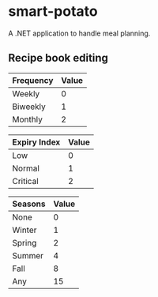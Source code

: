 # smart-potato
A .NET application to handle meal planning.

## Recipe book editing  

| Frequency    | Value     |
|--------------|-----------|
| Weekly | 0 |
| Biweekly | 1 | 
| Monthly | 2 | 

 Expiry Index    | Value     |
|--------------|-----------|
| Low | 0 |
| Normal | 1 | 
| Critical | 2 |

 Seasons    | Value     |
|--------------|-----------|
| None | 0 |
| Winter | 1 | 
| Spring | 2 |
| Summer | 4 |
| Fall | 8 |
| Any | 15 |

